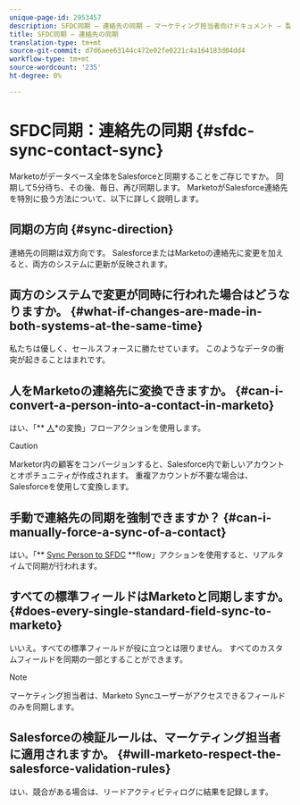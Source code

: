 ```yaml
---
unique-page-id: 2953457
description: SFDC同期 — 連絡先の同期 — マーケティング担当者向けドキュメント — 製品ドキュメント
title: SFDC同期 — 連絡先の同期
translation-type: tm+mt
source-git-commit: d7d6aee63144c472e02fe0221c4a164183d04dd4
workflow-type: tm+mt
source-wordcount: '235'
ht-degree: 0%

---
```



# SFDC同期：連絡先の同期 {#sfdc-sync-contact-sync}

Marketoがデータベース全体をSalesforceと同期することをご存じですか。 同期して5分待ち、その後、毎日、再び同期します。 MarketoがSalesforce連絡先を特別に扱う方法について、以下に詳しく説明します。

## 同期の方向 {#sync-direction}

連絡先の同期は双方向です。 SalesforceまたはMarketoの連絡先に変更を加えると、両方のシステムに更新が反映されます。

## 両方のシステムで変更が同時に行われた場合はどうなりますか。 {#what-if-changes-are-made-in-both-systems-at-the-same-time}

私たちは優しく、セールスフォースに勝たせています。 このようなデータの衝突が起きることはまれです。

## 人をMarketoの連絡先に変換できますか。 {#can-i-convert-a-person-into-a-contact-in-marketo}

はい、「** [人](../../../../product-docs/core-marketo-concepts/smart-campaigns/flow-actions/convert-person.md)*の変換」フローアクションを使用します。

>[!CAUTION]
>
>Marketor内の顧客をコンバージョンすると、Salesforce内で新しいアカウントとオポチュニティが作成されます。 重複アカウントが不要な場合は、Salesforceを使用して変換します。

## 手動で連絡先の同期を強制できますか？ {#can-i-manually-force-a-sync-of-a-contact}

はい。「** [Sync Person to SFDC](../../../../product-docs/core-marketo-concepts/smart-campaigns/salesforce-flow-actions/sync-person-to-sfdc.md) **flow」アクションを使用すると、リアルタイムで同期が行われます。

## すべての標準フィールドはMarketoと同期しますか。 {#does-every-single-standard-field-sync-to-marketo}

いいえ。すべての標準フィールドが役に立つとは限りません。 すべてのカスタムフィールドを同期の一部とすることができます。

>[!NOTE]
>
>マーケティング担当者は、Marketo Syncユーザーがアクセスできるフィールドのみを同期します。

## Salesforceの検証ルールは、マーケティング担当者に適用されますか。 {#will-marketo-respect-the-salesforce-validation-rules}

はい、競合がある場合は、リードアクティビティログに結果を記録します。
